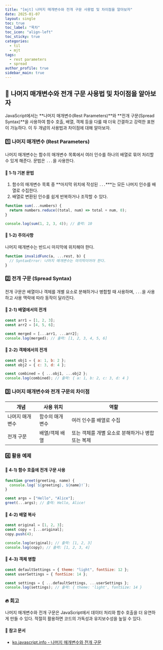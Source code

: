 ```yaml
---
title: "[mjt] 나머지 매개변수와 전개 구문 사용법 및 차이점을 알아보자"
date: 2025-01-07
layout: single
toc: true
toc_label: "목차"
toc_icon: "align-left"
toc_sticky: true
categories:
  - til
  - mjt
tags:
  - rest parameters
  - spread
author_profile: true
sidebar_main: true
---
```


## :ledger: 나머지 매개변수와 전개 구문 사용법 및 차이점을 알아보자

JavaScript에서는 **나머지 매개변수(Rest Parameters)**와 **전개 구문(Spread Syntax)**을 사용하여 함수 호출, 배열, 객체 등을 다룰 때 더욱 간결하고 강력한 표현이 가능하다. 이 두 개념의 사용법과 차이점에 대해 알아보자.

### :one: 나머지 매개변수 (Rest Parameters)

나머지 매개변수는 함수의 매개변수 목록에서 여러 인수를 하나의 배열로 묶어 처리할 수 있게 해준다.
문법은 `...`을 사용한다.

#### :pushpin: 1-1) 기본 문법

1. 함수의 매개변수 목록 중 **마지막 위치에 작성된 `...`\***는 모든 나머지 인수를 배열로 수집한다.
2. 배열로 변환된 인수를 쉽게 반복하거나 조작할 수 있다.

```javascript
function sum(...numbers) {
  return numbers.reduce((total, num) => total + num, 0);
}

console.log(sum(1, 2, 3, 4)); // 출력: 10
```

#### :pushpin: 1-2) 주의사항

나머지 매개변수는 반드시 마지막에 위치해야 한다.

```javascript
function invalidFunc(a, ...rest, b) {
  // SyntaxError: 나머지 매개변수는 마지막이어야 한다.
}
```

### :two: 전개 구문 (Spread Syntax)

전개 구문은 배열이나 객체를 개별 요소로 분해하거나 병합할 때 사용하며, `...`을 사용하고 사용 맥락에 따라 동작이 달라진다.

#### :pushpin: 2-1) 배열에서의 전개

```javascript
const arr1 = [1, 2, 3];
const arr2 = [4, 5, 6];

const merged = [...arr1, ...arr2];
console.log(merged); // 출력: [1, 2, 3, 4, 5, 6]
```

#### :pushpin: 2-2) 객체에서의 전개

```javascript
const obj1 = { a: 1, b: 2 };
const obj2 = { c: 3, d: 4 };

const combined = { ...obj1, ...obj2 };
console.log(combined); // 출력: { a: 1, b: 2, c: 3, d: 4 }
```

### :three: 나머지 매개변수와 전개 구문의 차이점

| 개념            | 사용 위치       | 역할                                              |
| --------------- | --------------- | ------------------------------------------------- |
| 나머지 매개변수 | 함수의 매개변수 | 여러 인수를 배열로 수집                           |
| 전개 구문       | 배열/객체 배열  | 또는 객체를 개별 요소로 분해하거나 병합 또는 복제 |

### :four: 활용 예제

#### :pushpin: 4-1) 함수 호출에 전개 구문 사용

```javascript
function greet(greeting, name) {
  console.log(`${greeting}, ${name}!`);
}

const args = ["Hello", "Alice"];
greet(...args); // 출력: Hello, Alice!
```

#### :pushpin: 4-2) 배열 복사

```javascript
const original = [1, 2, 3];
const copy = [...original];
copy.push(4);

console.log(original); // 출력: [1, 2, 3]
console.log(copy); // 출력: [1, 2, 3, 4]
```

#### :pushpin: 4-3) 객체 병합

```javascript
const defaultSettings = { theme: "light", fontSize: 12 };
const userSettings = { fontSize: 14 };

const settings = { ...defaultSettings, ...userSettings };
console.log(settings); // 출력: { theme: 'light', fontSize: 14 }
```

### :fire: 회고

나머지 매개변수와 전개 구문은 JavaScript에서 데이터 처리와 함수 호출을 더 유연하게 만들 수 있다. 적절히 활용하면 코드의 가독성과 유지보수성을 높일 수 있다.

#### :pushpin: 참고 문서

- [ko.javascript.info - 나머지 매개변수와 전개 구문](https://ko.javascript.info/rest-parameters-spread)
